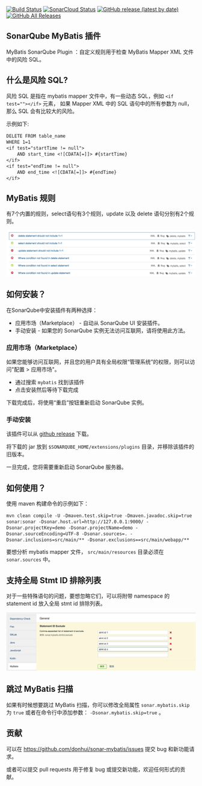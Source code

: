 [![Build Status](https://travis-ci.com/donhui/sonar-mybatis.svg?branch=master)](https://travis-ci.com/donhui/sonar-mybatis)
[![SonarCloud Status](https://sonarcloud.io/api/project_badges/measure?project=donhui_sonar-mybatis&metric=alert_status)](https://sonarcloud.io/dashboard?id=donhui_sonar-mybatis)
[![GitHub release (latest by date)](https://img.shields.io/github/v/release/donhui/sonar-mybatis)](https://github.com/donhui/sonar-mybatis/releases/)
[![GitHub All Releases](https://img.shields.io/github/downloads/donhui/sonar-mybatis/total)](https://github.com/donhui/sonar-mybatis/releases/)

## SonarQube MyBatis 插件
MyBatis SonarQube Plugin ：自定义规则用于检查 MyBatis Mapper XML 文件中的风险 SQL。

## 什么是风险 SQL?
风险 SQL 是指在 mybatis mapper 文件中，有一些动态 SQL，例如 `<if test=""></if>` 元素，
如果 Mapper XML 中的 SQL 语句中的所有参数为 null，那么 SQL 会有比较大的风险。

示例如下:

```
DELETE FROM table_name
WHERE 1=1
<if test="startTime != null">
    AND start_time <![CDATA[=]]> #{startTime}
</if>
<if test="endTime != null">
    AND end_time <![CDATA[=]]> #{endTime}
</if>
```

## MyBatis 规则
有7个内置的规则，select语句有3个规则，update 以及 delete 语句分别有2个规则。

![mybatis-rules](images/mybatis-rules.png)

## 如何安装？
在SonarQube中安装插件有两种选择：
- 应用市场（Marketplace） - 自动从 SonarQube UI 安装插件。
- 手动安装 - 如果您的 SonarQube 实例无法访问互联网，请将使用此方法。

### 应用市场（Marketplace）
如果您能够访问互联网，并且您的用户具有全局权限“管理系统”的权限，则可以访问"配置 > 应用市场"。
- 通过搜索 `mybatis` 找到该插件
- 点击安装然后等待下载完成

下载完成后，将使用“重启”按钮重新启动 SonarQube 实例。

### 手动安装
该插件可以从 [github release](https://github.com/donhui/sonar-mybatis/releases/) 下载。

将下载的 jar 放到 `$SONARQUBE_HOME/extensions/plugins` 目录，并移除该插件的旧版本。

一旦完成，您将需要重新启动 SonarQube 服务器。

## 如何使用？
使用 maven 构建命令的示例如下：
```
mvn clean compile -U -Dmaven.test.skip=true -Dmaven.javadoc.skip=true sonar:sonar -Dsonar.host.url=http://127.0.0.1:9000/ -Dsonar.projectKey=demo -Dsonar.projectName=demo -Dsonar.sourceEncoding=UTF-8 -Dsonar.sources=. -Dsonar.inclusions=src/main/** -Dsonar.exclusions==src/main/webapp/**
```
要想分析 mybatis mapper 文件， `src/main/resources` 目录必须在 `sonar.sources` 中。

## 支持全局 Stmt ID 排除列表
对于一些特殊语句的问题，要想忽略它们，可以将附带 namespace 的 statement id 放入全局 stmt id 排除列表。

![stmt-id-exclude](images/stmt-id-exclude.png)

## 跳过 MyBatis 扫描
如果有时候想要跳过 MyBatis 扫描，你可以修改全局属性 `sonar.mybatis.skip` 为 `true` 或者在命令行中添加参数：
`-Dsonar.mybatis.skip=true` 。

## 贡献
可以在 https://github.com/donhui/sonar-mybatis/issues 提交 bug 和新功能请求。

或者可以提交 pull requests 用于修复 bug 或提交新功能，欢迎任何形式的贡献。

